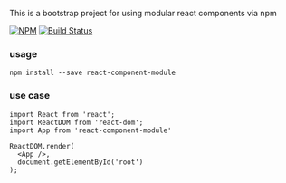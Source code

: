 This is a bootstrap project for using modular react components via npm

[![NPM](https://nodei.co/npm/react-component-module.png)](https://npmjs.org/package/react-component-module) [![Build Status](https://travis-ci.org/staticinstance/react-component-module.svg?branch=master)](https://travis-ci.org/staticinstance/react-component-module) 

### usage
```npm install --save react-component-module```

### use case
```
import React from 'react';
import ReactDOM from 'react-dom';
import App from 'react-component-module'

ReactDOM.render(
  <App />,
  document.getElementById('root')
);
```
